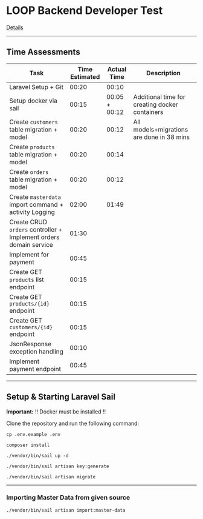# LOOP Backend Developer Test

[Details](https://backend-developer.view.agentur-loop.com/#/?id=loop-backend-developer-test)

___
## Time Assessments

| Task  | Time Estimated | Actual Time  | Description |
|---|---|---|---|
|  Laravel Setup + Git | 00:20  | 00:10   |    |
|  Setup docker via sail | 00:15  |  00:05 + 00:12 |  Additional time for creating docker containers |
|  Create `customers` table migration + model | 00:20  | 00:12  | All models+migrations are done in 38 mins |
|  Create `products` table migration + model| 00:20  |   00:14 |  |
|  Create `orders` table migration + model | 00:20  |   00:12 |  |
|  Create `masterdata` import command + activity Logging | 02:00  | 01:49  |  |
|  Create CRUD `orders` controller + Implement orders domain service  | 01:30  |   |  |
|  Implement for payment   | 00:45  |   |  |
|  Create GET `products` list endpoint | 00:15  |   |  |
|  Create GET `products/{id}` endpoint | 00:15  |   |  |
|  Create GET `customers/{id}` endpoint | 00:15  |   |  |
|  JsonResponse exception handling | 00:10  |   |  |
|  Implement payment endpoint | 00:45  |   |  |
___

## Setup & Starting Laravel Sail

**Important:** !! Docker must be installed !!

Clone the repository and run the following command:

```
cp .env.example .env

composer install

./vendor/bin/sail up -d

./vendor/bin/sail artisan key:generate

./vendor/bin/sail artisan migrate
```
---
### Importing Master Data from given source

```
./vendor/bin/sail artisan import:master-data
```

